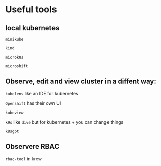 # Useful tools

## local kubernetes

`minikube`

`kind`

`microk8s`

`microshift`

## Observe, edit and view cluster in a diffent way:

`kubelens` like an IDE for kubernetes

`Openshift` has their own UI 

`kubeview` 

`k9s` like `dive` but for kubernetes + you can change things

`k8sgpt`

## Observere RBAC

`rbac-tool` in krew

## 